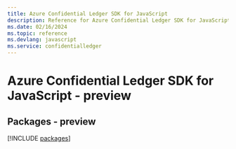 ```yaml
---
title: Azure Confidential Ledger SDK for JavaScript
description: Reference for Azure Confidential Ledger SDK for JavaScript
ms.date: 02/16/2024
ms.topic: reference
ms.devlang: javascript
ms.service: confidentialledger
---
```

# Azure Confidential Ledger SDK for JavaScript - preview
## Packages - preview
[!INCLUDE [packages](confidential-ledger-index.md)]